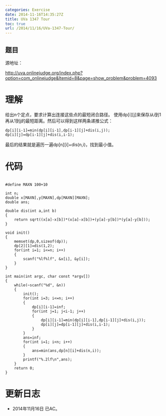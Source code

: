 ```yaml
---
categories: Exercise
date: 2014-11-16T14:35:27Z
title: UVa 1347 Tour
toc: true
url: /2014/11/16/UVa-1347-Tour/
---
```


## 题目
源地址：

http://uva.onlinejudge.org/index.php?option=com_onlinejudge&Itemid=8&page=show_problem&problem=4093

# 理解
给出n个定点，要求计算出连接这些点的最短闭合路径。
使用dp[i][j]来保存从i到1再从1到j的最短距离。然后可以得到这样两条递推公式：

```
dp[i][i-1]=min(dp[i][i-1],dp[i-1][j]+dis(i,j));
dp[i][j]=dp[i-1][j]+dis(i,i-1);

```
最后的结果就是遍历一遍dp[n][i]+dis(n,i)，找到最小值。

<!--more-->

# 代码

```

#define MAXN 100+10

int n;
double x[MAXN],y[MAXN],dp[MAXN][MAXN];
double ans;

double dis(int a,int b)
{
    return sqrt((x[a]-x[b])*(x[a]-x[b])+(y[a]-y[b])*(y[a]-y[b]));
}

void init()
{
    memset(dp,0,sizeof(dp));
    dp[2][1]=dis(1,2);
    for(int i=1; i<=n; i++)
    {
        scanf("%lf%lf", &x[i], &y[i]);
    }
}

int main(int argc, char const *argv[])
{
    while(~scanf("%d", &n))
    {
        init();
        for(int i=3; i<=n; i++)
        {
            dp[i][i-1]=inf;
            for(int j=1; j<i-1; j++)
            {
                dp[i][i-1]=min(dp[i][i-1],dp[i-1][j]+dis(i,j));
                dp[i][j]=dp[i-1][j]+dis(i,i-1);
            }
        }
        ans=inf;
        for(int i=1; i<n; i++)
        {
            ans=min(ans,dp[n][i]+dis(n,i));
        }
        printf("%.2lf\n",ans);
    }
    return 0;
}

```

# 更新日志
- 2014年11月16日 已AC。